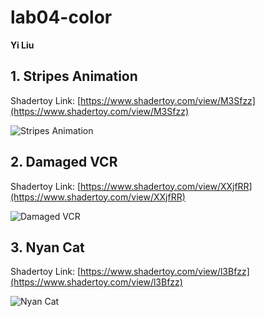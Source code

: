 # lab04-color
**Yi Liu**

## 1. Stripes Animation
Shadertoy Link: [https://www.shadertoy.com/view/M3Sfzz](https://www.shadertoy.com/view/M3Sfzz)

![Stripes Animation](https://raw.githubusercontent.com/yiliu1237/lab04-color/main/stripe.gif)

## 2. Damaged VCR
Shadertoy Link: [https://www.shadertoy.com/view/XXjfRR](https://www.shadertoy.com/view/XXjfRR)

![Damaged VCR](https://raw.githubusercontent.com/yiliu1237/lab04-color/main/glitch.gif)

## 3. Nyan Cat
Shadertoy Link: [https://www.shadertoy.com/view/l3Bfzz](https://www.shadertoy.com/view/l3Bfzz) 

![Nyan Cat](https://raw.githubusercontent.com/yiliu1237/lab04-color/main/cat.gif)
